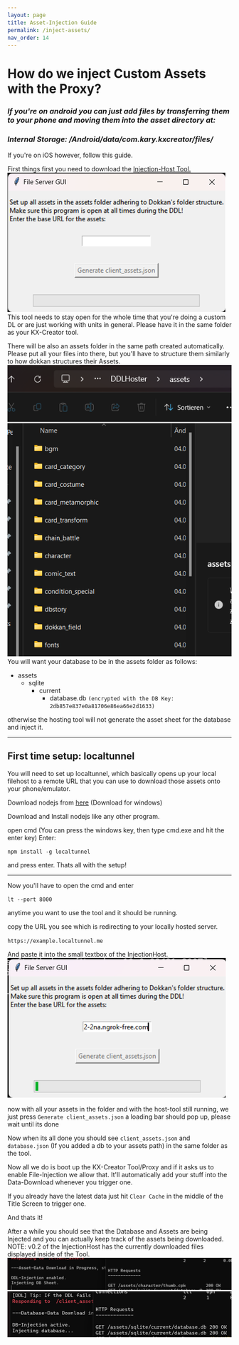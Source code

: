 ```yaml
---
layout: page
title: Asset-Injection Guide
permalink: /inject-assets/
nav_order: 14
---
```


# How do we inject Custom Assets with the Proxy?

### *If you're on android you can just add files by transferring them to your phone and moving them into the asset directory at:*
### *Internal Storage: /Android/data/com.kary.kxcreator/files/*

If you're on iOS however, follow this guide.

First things first you need to download the [Injection-Host Tool.](https://discord.com/channels/794907952766255154/809530247225671680)
![**areadb](/imgs/dlserver.png)
This tool needs to stay open for the whole time that you're doing a custom DL or are just working with units in general.
Please have it in the same folder as your KX-Creator tool.

There will be also an assets folder in the same path created automatically.
Please put all your files into there, but you'll have to structure them similarly to how dokkan structures their Assets.
![**areadb](/imgs/assets.png)
You will want your database to be in the assets folder as follows:
- assets
    - sqlite
        - current
            - database.db
            `(encrypted with the DB Key: 2db857e837e0a81706e86ea66e2d1633)`

otherwise the hosting tool will not generate the asset sheet for the database and inject it.

___

## First time setup: localtunnel
You will need to set up localtunnel, which basically opens up your local filehost to a remote URL that you can use to download those assets onto your phone/emulator.

Download nodejs from [here](https://nodejs.org/en)
(Download for windows)

Download and Install nodejs like any other program.

open cmd (You can press the windows key, then type cmd.exe and hit the enter key)
Enter:
```
npm install -g localtunnel
```
and press enter.
Thats all with the setup!
___

Now you'll have to open the cmd and enter
```
lt --port 8000
```
anytime you want to use the tool and it should be running.

copy the URL you see which is redirecting to your locally hosted server.

`https://example.localtunnel.me`

And paste it into the small textbox of the InjectionHost.
![**areadb](/imgs/ngrokload.png)

now with all your assets in the folder and with the host-tool still running, we just press `Generate client_assets.json`
a loading bar should pop up, please wait until its done

Now when its all done you should see `client_assets.json` and `database.json` (If you added a db to your assets path) in the same folder as the tool.

Now all we do is boot up the KX-Creator Tool/Proxy and if it asks us to enable File-Injection we allow that. 
It'll automatically add your stuff into the Data-Download whenever you trigger one. 

If you already have the latest data just hit `Clear Cache` in the middle of the Title Screen to trigger one.

And thats it!

After a while you should see that the Database and Assets are being Injected and you can actually keep track of the assets being downloaded.
NOTE: v0.2 of the InjectionHost has the currently downloaded files displayed inside of the Tool.
![**areadb](/imgs/assetdl.png)
![**areadb](/imgs/dbdl.png)
